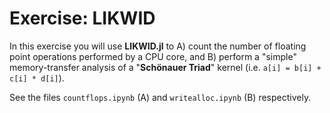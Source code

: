 # Exercise: LIKWID

In this exercise you will use **LIKWID.jl** to
A) count the number of floating point operations performed by a CPU core, and
B) perform a "simple" memory-transfer analysis of a "**Schönauer Triad**" kernel (i.e. `a[i] = b[i] + c[i] * d[i]`).

See the files `countflops.ipynb` (A) and `writealloc.ipynb` (B) respectively.